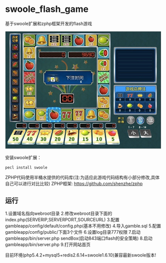 swoole_flash_game
=================

基于swoole扩展和zphp框架开发的flash游戏

![游戏截图](screenshot.jpg)

安装swoole扩展：
```shell
pecl install swoole
```

ZPHP代码使用半桶水提供的代码库(注:为适应此游戏代码结构有小部分修改,具体自己可以进行对比比较)
ZPHP框架: <https://github.com/shenzhe/zphp>


运行
-----
1.设置域名指向webroot目录
2.修改webroot目录下面的index.php(SERVERIP,SERVERPORT,SOURCEURL)
3.配置gambleapp/config/default/config.php(基本不用修改)
4.导入gamble.sql
5.配置gambleapp/config/public/下面3个文件
6.设置log目录777权限
7.启动gambleapp/bin/server.php sendBox(启动843端口flash的安全策略)
8.启动gambleapp/bin/server.php
9.打开网站首页

目前环境(php5.4.2+mysql5+redis2.6.14+swoole1.6.10)兼容最新swoole版本!
